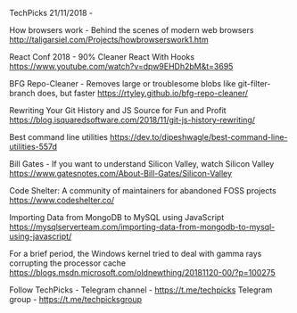 TechPicks 21/11/2018 -

How browsers work - Behind the scenes of modern web browsers
http://taligarsiel.com/Projects/howbrowserswork1.htm

React Conf 2018 - 90% Cleaner React With Hooks
https://www.youtube.com/watch?v=dpw9EHDh2bM&t=3695

BFG Repo-Cleaner - Removes large or troublesome blobs like git-filter-branch does, but faster
https://rtyley.github.io/bfg-repo-cleaner/

Rewriting Your Git History and JS Source for Fun and Profit
https://blog.isquaredsoftware.com/2018/11/git-js-history-rewriting/

Best command line utilities
https://dev.to/dipeshwagle/best-command-line-utilities-557d

Bill Gates - If you want to understand Silicon Valley, watch Silicon Valley
https://www.gatesnotes.com/About-Bill-Gates/Silicon-Valley

Code Shelter: A community of maintainers for abandoned FOSS projects
https://www.codeshelter.co/

Importing Data from MongoDB to MySQL using JavaScript
https://mysqlserverteam.com/importing-data-from-mongodb-to-mysql-using-javascript/

For a brief period, the Windows kernel tried to deal with gamma rays corrupting the processor cache
https://blogs.msdn.microsoft.com/oldnewthing/20181120-00/?p=100275

Follow TechPicks -
Telegram channel - https://t.me/techpicks
Telegram group - https://t.me/techpicksgroup